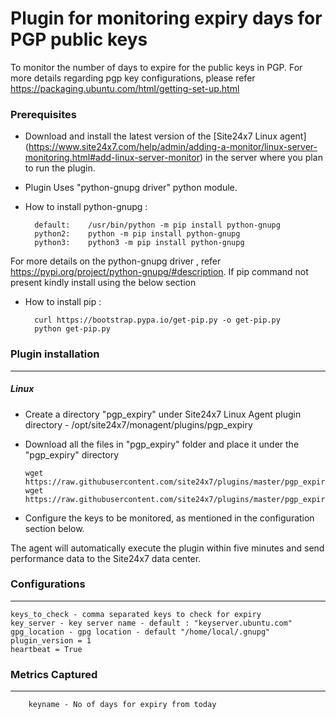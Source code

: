 Plugin for monitoring expiry days for PGP public keys
=====================================================

To monitor the number of days to expire for the public keys in PGP. For more details regarding pgp key configurations, please refer https://packaging.ubuntu.com/html/getting-set-up.html

### Prerequisites

- Download and install the latest version of the [Site24x7 Linux agent] (https://www.site24x7.com/help/admin/adding-a-monitor/linux-server-monitoring.html#add-linux-server-monitor) in the server where you plan to run the plugin. 

- Plugin Uses "python-gnupg driver" python module.

- How to install python-gnupg :

		default:    /usr/bin/python -m pip install python-gnupg
		python2:    python -m pip install python-gnupg
		python3:    python3 -m pip install python-gnupg

For more details on the python-gnupg driver , refer https://pypi.org/project/python-gnupg/#description. If pip command not present kindly install using the below section

- How to install pip :
	
		curl https://bootstrap.pypa.io/get-pip.py -o get-pip.py
		python get-pip.py

### Plugin installation
---
##### Linux 

- Create a directory "pgp_expiry" under Site24x7 Linux Agent plugin directory - /opt/site24x7/monagent/plugins/pgp_expiry

- Download all the files in "pgp_expiry" folder and place it under the "pgp_expiry" directory

	  wget https://raw.githubusercontent.com/site24x7/plugins/master/pgp_expiry/pgp_expiry.py
	  wget https://raw.githubusercontent.com/site24x7/plugins/master/pgp_expiry/pgp_expiry.cfg
	
- Configure the keys to be monitored, as mentioned in the configuration section below.

The agent will automatically execute the plugin within five minutes and send performance data to the Site24x7 data center.

### Configurations
---

	keys_to_check - comma separated keys to check for expiry
	key_server - key server name - default : "keyserver.ubuntu.com"
	gpg_location - gpg location - default "/home/local/.gnupg"
	plugin_version = 1
	heartbeat = True

### Metrics Captured
---
    	keyname - No of days for expiry from today
